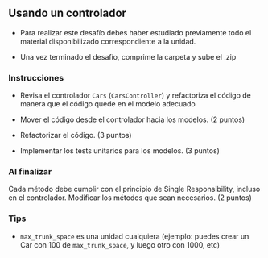 ## Usando un controlador

- Para realizar este desafío debes haber estudiado previamente todo el material disponibilizado correspondiente a la unidad.

- Una vez terminado el desafío, comprime la carpeta y sube el .zip

### Instrucciones
- Revisa el controlador `Cars` (`CarsController`) y refactoriza el código de manera que el código quede en el modelo adecuado

- Mover el código desde el controlador hacia los modelos. (2 puntos)
- Refactorizar el código. (3 puntos)
- Implementar los tests unitarios para los modelos. (3 puntos)

### Al finalizar

Cada método debe cumplir con el principio de Single Responsibility, incluso en el controlador. Modificar los métodos que sean necesarios. (2 puntos)

### Tips
- `max_trunk_space` es una unidad cualquiera (ejemplo: puedes crear un Car con 100 de `max_trunk_space`, y luego otro con 1000, etc)

